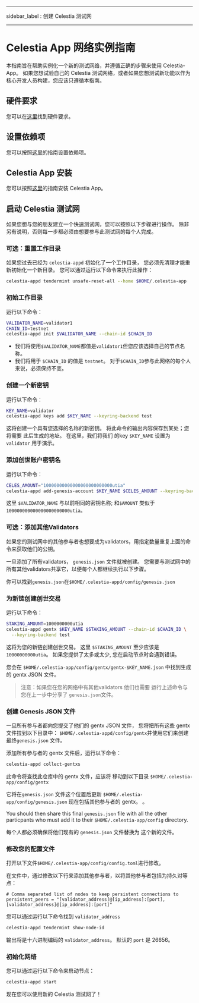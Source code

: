 - - -
sidebar_label : 创建 Celestia 测试网
- - -

# Celestia App 网络实例指南

本指南旨在帮助实例化一个新的测试网络，并遵循正确的步骤来使用 Celestia-App。 如果您想试验自己的 Celestia 测试网络，或者如果您想测试新功能以作为核心开发人员构建，您应该只遵循本指南。

## 硬件要求

您可以在[这里](../nodes/validator-node.md#hardware-requirements)找到硬件要求。

## 设置依赖项

您可以按照[这里](./environment.md)的指南设置依赖项。

## Celestia App 安装

您可以按照[这里](./celestia-app.md)的指南安装 Celestia App。

## 启动 Celestia 测试网

如果您想与您的朋友建立一个快速测试网，您可以按照以下步骤进行操作。 除非另有说明，否则每一步都必须由想要参与此测试网的每个人完成。

### 可选：重置工作目录

如果您过去已经为 `celestia-appd` 初始化了一个工作目录， 您必须先清理才能重新初始化一个新目录。 您可以通过运行以下命令来执行此操作：

```sh
celestia-appd tendermint unsafe-reset-all --home $HOME/.celestia-app
```

### 初始工作目录

运行以下命令：

```sh
VALIDATOR_NAME=validator1
CHAIN_ID=testnet
celestia-appd init $VALIDATOR_NAME --chain-id $CHAIN_ID
```

* 我们将使用`$VALIDATOR_NAME`都值是`validator1`但您应该选择自己的节点名称。
* 我们将用于 `$CHAIN_ID` 的值是 `testnet`。 对于`$CHAIN_ID`参与此网络的每个人来说，必须保持不变。

### 创建一个新密钥

运行以下命令：

```sh
KEY_NAME=validator
celestia-appd keys add $KEY_NAME --keyring-backend test
```

这将创建一个具有您选择的名称的新密钥。 将此命令的输出内容保存到某处；您将需要 此后生成的地址。 在这里，我们将我们 的key `$KEY_NAME` 设置为 `validator` 用于演示。

### 添加创世账户密钥名

运行以下命令：

```sh
CELES_AMOUNT="10000000000000000000000000utia"
celestia-appd add-genesis-account $KEY_NAME $CELES_AMOUNT --keyring-backend test
```

这里 `$VALIDATOR_NAME` 与以前相同的密钥名称; 和`$AMOUNT` 类似于 `100000000000000000000000utia`。

### 可选：添加其他Validators

如果您的测试网中的其他参与者也想要成为validators，用指定数量重复上面的命令来获取他们的公钥。

一旦添加了所有validators， `genesis.json` 文件就被创建。 您需要与测试网中的所有其他validators共享它，以便每个人都继续执行以下步骤。

你可以找到`genesis.json`在`$HOME/.celestia-appd/config/genesis.json`

### 为新链创建创世交易

运行以下命令：

```sh
STAKING_AMOUNT=1000000000utia
celestia-appd gentx $KEY_NAME $STAKING_AMOUNT --chain-id $CHAIN_ID \
  --keyring-backend test
```

这将为您的新链创建创世交易。 这里 `$STAKING_AMOUNT` 至少应该是 `10000000000utia`。 如果您提供了太多或太少, 您在启动节点时会遇到错误。

您会在 `$HOME/.celestia-app/config/gentx/gentx-$KEY_NAME.json` 中找到生成的 gentx JSON 文件。

> 注意：如果您在您的网络中有其他validators 他们也需要 运行上述命令与您在上一步中分享了 `genesis.json`文件。

### 创建 Genesis JSON 文件

一旦所有参与者都向您提交了他们的 gentx JSON 文件， 您将把所有这些 gentx 文件拉到以下目录中： `$HOME/.celestia-appd/config/gentx`并使用它们来创建最终`genesis.json` 文件。

添加所有参与者的 gentx 文件后，运行以下命令：

```sh
celestia-appd collect-gentxs 
```

此命令将查找此仓库中的 gentx 文件，应该将 移动到以下目录 `$HOME/.celestia-app/config/gentx`

它将在`genesis.json` 文件这个位置后更新 `$HOME/.elestia-app/config/genesis.json` 现在包括其他参与者的 gentx。 。

You should then share this final `genesis.json` file with all the other particpants who must add it to their `$HOME/.celestia-app/config` directory.

每个人都必须确保将他们现有的 `genesis.json` 文件替换为 这个新的文件。

### 修改您的配置文件

打开以下文件`$HOME/.celestia-app/config/config.toml`进行修改。

在文件中，通过修改以下行来添加其他参与者，以将其他参与者包括为持久对等点：

```text
# Comma separated list of nodes to keep persistent connections to
persistent_peers = "[validator_address]@[ip_address]:[port],[validator_address]@[ip_address]:[port]"
```

您可以通过运行以下命令找到 `validator_address`

```sh
celestia-appd tendermint show-node-id
```

输出将是十六进制编码的 `validator_address`。 默认的 `port` 是 26656。

### 初始化网络

您可以通过运行以下命令来启动节点：

```sh
celestia-appd start
```

现在您可以使用新的 Celestia 测试网了！
